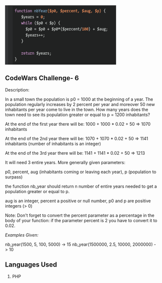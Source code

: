 ![.:Growth of a Population.:.](codeWars6.png)

## CodeWars Challenge- 6

Description:

In a small town the population is p0 = 1000 at the beginning of a year. The population regularly increases by 2 percent per year and moreover 50 new inhabitants per year come to live in the town. How many years does the town need to see its population greater or equal to p = 1200 inhabitants?

At the end of the first year there will be:
1000 + 1000 * 0.02 + 50 => 1070 inhabitants

At the end of the 2nd year there will be:
1070 + 1070 * 0.02 + 50 => 1141 inhabitants (number of inhabitants is an integer)

At the end of the 3rd year there will be:
1141 + 1141 * 0.02 + 50 => 1213

It will need 3 entire years.
More generally given parameters:

p0, percent, aug (inhabitants coming or leaving each year), p (population to surpass)

the function nb_year should return n number of entire years needed to get a population greater or equal to p.

aug is an integer, percent a positive or null number, p0 and p are positive integers (> 0)

Note: Don't forget to convert the percent parameter as a percentage in the body of your function: if the parameter percent is 2 you have to convert it to 0.02.

*Examples Given:*

nb_year(1500, 5, 100, 5000) -> 15
nb_year(1500000, 2.5, 10000, 2000000) -> 10

## Languages Used

1. PHP
